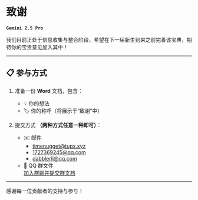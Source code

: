 # 致谢

**`Gemini 2.5 Pro`**

我们目前正处于信息收集与整合阶段，希望在下一届新生到来之前完善该宝典，期待你的宝贵意见加入其中！

---

## 📋 参与方式

1. 准备一份 **Word** 文档，包含：
   - 💡 你的想法  
   - 🏷️ 你的称呼（将展示于“致谢”中）

2. 提交方式 **（两种方式任意一种即可）**：
   - ✉️ 邮件  
     - [timenugget@tupx.xyz](mailto:timenugget@tupx.xyz)  
     - [1727369245@qq.com](mailto:1727369245@qq.com)  
     - [dabblerli@qq.com](mailto:dabblerli@qq.com)
   - 📂 QQ 群文件  
     [加入群聊并提交群文档](https://qm.qq.com/q/N80scRlJmi)

---

感谢每一位贡献者的支持与参与！
